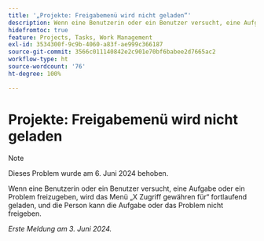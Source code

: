 ```yaml
---
title: '„Projekte: Freigabemenü wird nicht geladen“'
description: Wenn eine Benutzerin oder ein Benutzer versucht, eine Aufgabe oder ein Problem freizugeben, wird das Menü „X Zugriff gewähren für“ fortlaufend geladen, und die Person kann die Aufgabe oder das Problem nicht freigeben.
hidefromtoc: true
feature: Projects, Tasks, Work Management
exl-id: 3534300f-9c9b-4060-a83f-ae999c366187
source-git-commit: 3566c011140842e2c901e70bf6babee2d7665ac2
workflow-type: ht
source-wordcount: '76'
ht-degree: 100%

---
```


# Projekte: Freigabemenü wird nicht geladen

>[!NOTE]
>
>Dieses Problem wurde am 6. Juni 2024 behoben.

Wenn eine Benutzerin oder ein Benutzer versucht, eine Aufgabe oder ein Problem freizugeben, wird das Menü „X Zugriff gewähren für“ fortlaufend geladen, und die Person kann die Aufgabe oder das Problem nicht freigeben.

_Erste Meldung am 3. Juni 2024._
